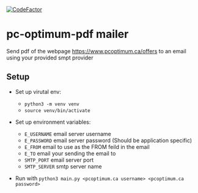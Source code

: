 [![CodeFactor](https://www.codefactor.io/repository/github/aagavin/py-pc-optimum/badge)](https://www.codefactor.io/repository/github/aagavin/py-pc-optimum)


# pc-optimum-pdf mailer
Send pdf of the webpage https://www.pcoptimum.ca/offers to an email using your provided smpt provider


## Setup

* Set up virutal env:

  * `python3 -m venv venv`
  * `source venv/bin/activate`


* Set up environment variables:


  * `E_USERNAME` email server username
  * `E_PASSWORD` email server password (Should be application specific)
  * `E_FROM` email to use as the FROM feild in the email
  * `E_TO` email your sending the email to
  * `SMTP_PORT` email server port
  * `SMTP_SERVER` smtp server name

* Run with `python3 main.py <pcoptimum.ca username> <pcoptimum.ca password>`
